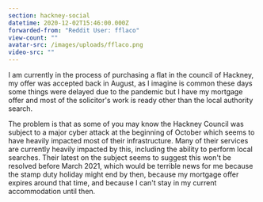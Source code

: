 ```yaml
---
section: hackney-social
datetime: 2020-12-02T15:46:00.000Z
forwarded-from: "Reddit User: fflaco"
view-count: ""
avatar-src: /images/uploads/fflaco.png
video-src: ""
---
```

I am currently in the process of purchasing a flat in the council of Hackney, my offer was accepted back in August, as I imagine is common these days some things were delayed due to the pandemic but I have my mortgage offer and most of the solicitor's work is ready other than the local authority search.

The problem is that as some of you may know the Hackney Council was subject to a major cyber attack at the beginning of October which seems to have heavily impacted most of their infrastructure. Many of their services are currently heavily impacted by this, including the ability to perform local searches. Their latest on the subject seems to suggest this won't be resolved before March 2021, which would be terrible news for me because the stamp duty holiday might end by then, because my mortgage offer expires around that time, and because I can't stay in my current accommodation until then.
